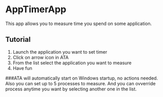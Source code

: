 # AppTimerApp

This app allows you to measure time you spend on some application. 

## Tutorial
1. Launch the application you want to set timer
2. Click on arrow icon in ATA
3. From the list select the application you want to measure
4. Have fun

###ATA will automatically start on Windows startup, no actions needed. Also you can set up to 5 processes to measure. And you can ovverride process anytime you want by selecting another one in the list. 

